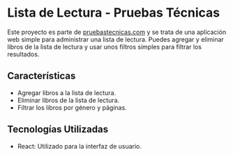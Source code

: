 # Lista de Lectura - Pruebas Técnicas

Este proyecto es parte de [pruebastecnicas.com](https://pruebastecnicas.com/) y se trata de una aplicación web simple para administrar una lista de lectura. Puedes agregar y eliminar libros de la lista de lectura y usar unos filtros simples para filtrar los resultados.

## Características

- Agregar libros a la lista de lectura.
- Eliminar libros de la lista de lectura.
- Filtrar los libros por género y páginas.

## Tecnologías Utilizadas

- React: Utilizado para la interfaz de usuario.
